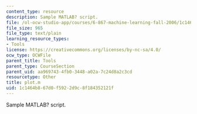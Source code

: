 ```yaml
---
content_type: resource
description: Sample MATLAB? script.
file: /ol-ocw-studio-app/courses/6-867-machine-learning-fall-2006/1c1464b867d0f5922d9c8f184352121f_plot.m
file_size: 965
file_type: text/plain
learning_resource_types:
- Tools
license: https://creativecommons.org/licenses/by-nc-sa/4.0/
ocw_type: OCWFile
parent_title: Tools
parent_type: CourseSection
parent_uid: aa969743-4fb0-3448-a02a-7c24d8a2c3cd
resourcetype: Other
title: plot.m
uid: 1c1464b8-67d0-f592-2d9c-8f184352121f
---
```

Sample MATLAB? script.